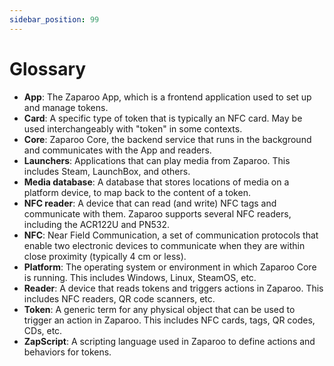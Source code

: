 ```yaml
---
sidebar_position: 99
---
```


# Glossary

- **App**: The Zaparoo App, which is a frontend application used to set up and manage tokens.
- **Card**: A specific type of token that is typically an NFC card. May be used interchangeably with "token" in some contexts.
- **Core**: Zaparoo Core, the backend service that runs in the background and communicates with the App and readers.
- **Launchers**: Applications that can play media from Zaparoo. This includes Steam, LaunchBox, and others.
- **Media database**: A database that stores locations of media on a platform device, to map back to the content of a token.
- **NFC reader**: A device that can read (and write) NFC tags and communicate with them. Zaparoo supports several NFC readers, including the ACR122U and PN532.
- **NFC**: Near Field Communication, a set of communication protocols that enable two electronic devices to communicate when they are within close proximity (typically 4 cm or less).
- **Platform**: The operating system or environment in which Zaparoo Core is running. This includes Windows, Linux, SteamOS, etc.
- **Reader**: A device that reads tokens and triggers actions in Zaparoo. This includes NFC readers, QR code scanners, etc.
- **Token**: A generic term for any physical object that can be used to trigger an action in Zaparoo. This includes NFC cards, tags, QR codes, CDs, etc.
- **ZapScript**: A scripting language used in Zaparoo to define actions and behaviors for tokens.
